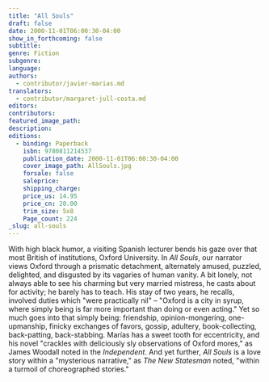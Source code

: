 ```yaml
---
title: "All Souls"
draft: false
date: 2000-11-01T06:00:30-04:00
show_in_forthcoming: false
subtitle:
genre: Fiction
subgenre:
language:
authors:
  - contributor/javier-marias.md
translators:
  - contributor/margaret-jull-costa.md
editors:
contributors:
featured_image_path:
description:
editions:
  - binding: Paperback
    isbn: 9780811214537
    publication_date: 2000-11-01T06:00:30-04:00
    cover_image_path: AllSouls.jpg
    forsale: false
    saleprice:
    shipping_charge:
    price_us: 14.95
    price_cn: 20.00
    trim_size: 5x8
    Page_count: 224
_slug: all-souls
---
```


With high black humor, a visiting Spanish lecturer bends his gaze over that most British of institutions, Oxford University. In _All Souls_, our narrator views Oxford through a prismatic detachment, alternately amused, puzzled, delighted, and disgusted by its vagaries of human vanity. A bit lonely, not always able to see his charming but very married mistress, he casts about for activity; he barely has to teach. His stay of two years, he recalls, involved duties which "were practically nil" – "Oxford is a city in syrup, where simply being is far more important than doing or even acting." Yet so much goes into that simply being: friendship, opinion-mongering, one-upmanship, finicky exchanges of favors, gossip, adultery, book-collecting, back-patting, back-stabbing. Marías has a sweet tooth for eccentricity, and his novel "crackles with deliciously sly observations of Oxford mores," as James Woodall noted in the _Independent_. And yet further, _All Souls_ is a love story within a "mysterious narrative," as _The New Statesman_ noted, "within a turmoil of choreographed stories."

